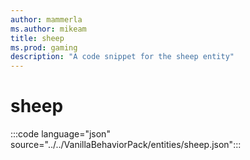 ```yaml
---
author: mammerla
ms.author: mikeam
title: sheep 
ms.prod: gaming
description: "A code snippet for the sheep entity"
---
```


# sheep

:::code language="json" source="../../VanillaBehaviorPack/entities/sheep.json":::